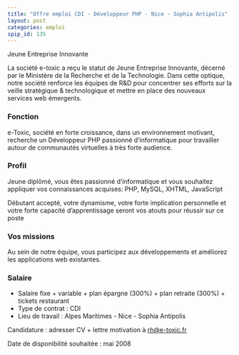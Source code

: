 ```yaml
---
title: "Offre emploi CDI - Développeur PHP - Nice - Sophia Antipolis"
layout: post
categories: emploi
spip_id: 135
---
```

Jeune Entreprise Innovante

La société e-toxic a reçu le statut de Jeune Entreprise Innovante, décerné par le Ministère de la Recherche et de la Technologie.  Dans cette optique, notre société renforce les équipes de  R&amp;D pour  concentrer ses efforts sur la veille stratégique &amp; technologique et mettre en place des nouveaux services web émergents.

### Fonction ###
e-Toxic, société en forte croissance, dans un environnement motivant, recherche un Développeur PHP  passionné d’informatique pour travailler autour de communautés virtuelles à très forte audience.

### Profil ###
Jeune diplômé, vous êtes passionné d’informatique et vous souhaitez appliquer vos connaissances acquises: PHP, MySQL, XHTML, JavaScript

Débutant accepté, votre dynamisme, votre forte implication personnelle et votre forte capacité d’apprentissage seront vos atouts pour réussir sur ce poste

### Vos missions ###
Au sein de notre équipe, vous participez aux développements et améliorez les applications web existantes.

### Salaire ###
- Salaire fixe + variable + plan épargne (300%) + plan retraite (300%) + tickets restaurant
- Type de contrat : CDI
- Lieu de travail : Alpes Maritimes - Nice - Sophia Antipolis

Candidature : adresser CV + lettre motivation à rh@e-toxic.fr

Date de disponibilité souhaitée : mai 2008


